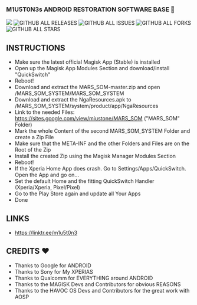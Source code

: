 ### M1U5T0N3s ANDROID RESTORATION SOFTWARE BASE 🤖
<a href="https://hits.seeyoufarm.com"><img src="https://hits.seeyoufarm.com/api/count/incr/badge.svg?url=https%3A%2F%2Fgithub.com%2FMiustone%2FMARS_SOM_SYSTEM&count_bg=%2392C7FF&title_bg=%23000000&icon=github.svg&icon_color=%23FFFFFF&title=VISITORS%3A&edge_flat=true"/></a>
![GITHUB ALL RELEASES](https://img.shields.io/github/downloads/Miustone/MARS_SOM_SYSTEM/total?style=flat-square&labelColor=000000) 
![GITHUB ALL ISSUES](https://img.shields.io/github/issues/Miustone/MARS_SOM_SYSTEM?style=flat-square&labelColor=000000) 
![GITHUB ALL FORKS](https://img.shields.io/github/forks/Miustone/MARS_SOM_SYSTEM?style=flat-square&labelColor=000000) 
![GITHUB ALL STARS](https://img.shields.io/github/stars/Miustone/MARS_SOM_SYSTEM?style=flat-square&labelColor=000000)


## INSTRUCTIONS
- Make sure the latest official Magisk App (Stable) is installed
- Open up the Magisk App Modules Section and download/install "QuickSwitch"
- Reboot!
- Download and extract the MARS_SOM-master.zip and open /MARS_SOM_SYSTEM/MARS_SOM_SYSTEM
- Download and extract the NgaResources.apk to /MARS_SOM_SYSTEM/system/product/app/NgaResources
- Link to the needed Files: https://sites.google.com/view/miustone/MARS_SOM ("MARS_SOM" Folder)
- Mark the whole Content of the second MARS_SOM_SYSTEM Folder and create a Zip File
- Make sure that the META-INF and the other Folders and Files are on the Root of the Zip
- Install the created Zip using the Magisk Manager Modules Section
- Reboot!
- If the Xperia Home App does crash. Go to Settings/Apps/QuickSwitch. Open the App and go on...
- Set the default Home and the fitting QuickSwitch Handler (Xperia/Xperia, Pixel/Pixel)
- Go to the Play Store again and update all Your Apps
- Done


## LINKS
* https://linktr.ee/m1u5t0n3


## CREDITS ❤️
* Thanks to Google for ANDROID
* Thanks to Sony for My XPERIAS
* Thanks to Qualcomm for EVERYTHING around ANDROID
* Thanks to the MAGISK Devs and Contributors for obvious REASONS
* Thanks to the HAVOC OS Devs and Contributors for the great work with AOSP